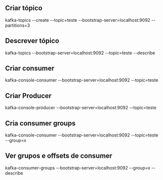 ## Criar tópico
kafka-topics --create --topic=teste --bootstrap-server=localhost:9092 --partitions=3

## Descrever tópico
kafka-topics --bootstrap-server=localhost:9092 --topic=teste --describe

## Criar consumer
kafka-console-consumer --bootstrap-server=localhost:9092 --topic=teste
## Criar Producer
kafka-console-producer --bootstrap-server=localhost:9092 --topic=teste
## Cria consumer groups
kafka-console-consumer --bootstrap-server=localhost:9092 --topic=teste  --group=x
## Ver grupos e offsets de consumer
kafka-consumer-groups --bootstrap-server=localhost:9092 --group=x --describe
